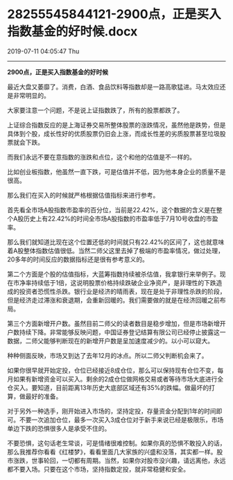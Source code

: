 # 28255545844121-2900点，正是买入指数基金的好时候.docx

2019-07-11 04:05:47 Thu

----

__2900点，正是买入指数基金的好时候__

<a id="OLE_LINK3"></a><a id="OLE_LINK4"></a>

最近大盘又萎靡了。消费，白酒、食品饮料等指数却是一路高歌猛进。马太效应还是非常明显的。

大家要注意一个问题，不是说上证指数跌了，所有的股票都跌了。

上证综合指数反应的是上海证券交易所整体股票的涨跌情况，虽然他是跌势，但是具体到个股，成长性好的优质股票仍旧会上涨，而成长性差的劣质股票甚至垃圾股票就会下跌。

而我们永远不要在意指数的涨跌和点位，这个和他的估值是不一样的。

比如创业板指数，他虽然一直下跌，可是估值并不低，因为他本身企业的质量不是很高。

那么我们在买入的时候就严格根据估值指标来进行参考。

首先看全市场A股指数市盈率的百分位，当前是22\.42%，这个数据的含义是在整个A股历史上有22\.42%的时间全市场A股指数的市盈率低于7月10号收盘的市盈率。

那么我们就知道比现在这个位置还低的时间就只有22\.42%的区间了，这也就意味着A股整体指数估值很低。当然二师父这里去掉了极端的市盈率情况，做过处理，20多年的时间反应的数据指标还是很有参考意义的。

第二个方面是个股的估值指标，大蓝筹指数持续被杀估值，我拿银行来举例子。现在市净率持续低于1倍，这说明股票价格持续跌破企业净资产，是非理性的下跌造成的投资者恐慌性杀跌。银行业是经济的晴雨表，现在是处于非理性杀跌的阶段，但是经济走过滞涨和衰退期，会重新回暖的。我们需要做的就是在经济回暖之前布局。

第三个方面新增开户数。虽然目前二师父的读者数目是稳步增加，但是市场新增开户数持续下降。非常能够反映问题，中国证券登记结算有限公司已经停止披露这一数据，二师父能够判断现在的新增开户数是呈加速度减少的。以小可以窥大。

种种侧面反映，市场又到达了去年12月的冰点。所以二师父判断机会来了。

如果你很早就开始定投，仓位已经接近8成仓位，那么可以保持现有仓位不变，每月如果有新增资金可以买入。剩余的2成仓位做网格交易或者等待市场大底进行全仓买入。要知道，目前距离13年历史大底部区域还有35%的跌幅。做最坏的打算，做最好的准备。

对于另外一种选手，刚开始进入市场的，坚持定投，存量资金分配到1年的时间即可。不要一次追加仓位，最多一次买入3成仓位对于新手来说已经是极限乐，市场单边下跌的恐惧很多人是承受不住的。

不要恐惧，这句话老生常谈，可是情绪很难控制。如果你真的恐惧不敢投入的话，那么我推荐你看看《红楼梦》，看看里面几大家族的兴盛和没落，其实都一样。股市涨跌，世事轮回，一切都有周期。当然，如果你对股市没兴趣，请远离他，永远都不要入场。只要在这个市场，坚持指数定投，就非常稳健和安全。

